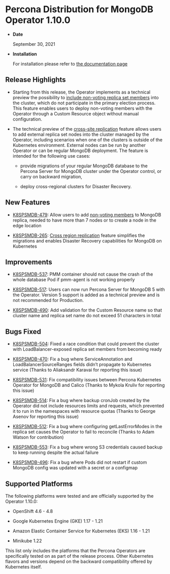 # Percona Distribution for MongoDB Operator 1.10.0


* **Date**

    September 30, 2021



* **Installation**

    For installation please refer to [the documentation page](https://www.percona.com/doc/kubernetes-operator-for-psmongodb/index.html#installation)


## Release Highlights


* Starting from this release, the Operator implements as a technical preview the possibility to [include non-voting replica set members](../arbiter.md#non-voting-nodes) into the cluster, which do not participate in the primary election process. This feature enables users to deploy non-voting members with the Operator through a Custom Resource object without manual configuration.


* The technical preview of the [cross-site replication](../replication.md) feature allows users to add external replica set nodes into the cluster managed by the Operator, including scenarios when one of the clusters is outside of the Kubernetes environment. External nodes can be run by another Operator or can be regular MongoDB deployment. The feature is intended for the following use cases:


    * provide migrations of your regular MongoDB database to the Percona Server for MongoDB cluster under the Operator control, or carry on backward migration,


    * deploy cross-regional clusters for Disaster Recovery.

## New Features


* [K8SPSMDB-479](https://jira.percona.com/browse/K8SPSMDB-479): Allow users to add [non-voting members](../arbiter.md#non-voting-nodes) to MongoDB replica, needed to have more than 7 nodes or to create a node in the edge location


* [K8SPSMDB-265](https://jira.percona.com/browse/K8SPSMDB-265): [Cross region replication](../replication.md) feature simplifies the migrations and enables Disaster Recovery capabilities for MongoDB on Kubernetes

## Improvements


* [K8SPSMDB-537](https://jira.percona.com/browse/K8SPSMDB-537): PMM container should not cause the crash of the whole database Pod if pmm-agent is not working properly


* [K8SPSMDB-517](https://jira.percona.com/browse/K8SPSMDB-517): Users can now run Percona Server for MongoDB 5 with the Operator. Version 5 support is added as a technical preview and is not recommended for Production.


* [K8SPSMDB-490](https://jira.percona.com/browse/K8SPSMDB-490): Add validation for the Custom Resource name so that cluster name and replica set name do not exceed 51 characters in total

## Bugs Fixed


* [K8SPSMDB-504](https://jira.percona.com/browse/K8SPSMDB-504): Fixed a race condition that could prevent the cluster with  LoadBalancer-exposed replica set members from becoming ready


* [K8SPSMDB-470](https://jira.percona.com/browse/K8SPSMDB-470): Fix a bug where ServiceAnnotation and LoadBalancerSourceRanges fields didn’t propagate to Kubernetes service (Thanks to Aliaksandr Karavai for reporting this issue)


* [K8SPSMDB-531](https://jira.percona.com/browse/K8SPSMDB-531): Fix compatibility issues between Percona Kubernetes Operator for MongoDB and Calico (Thanks to Mykola Kruliv for reporting this issue)


* [K8SPSMDB-514](https://jira.percona.com/browse/K8SPSMDB-514): Fix a bug where backup cronJob created by the Operator did not include resources limits and requests, which prevented it to run in the namespaces with resource quotas (Thanks to George Asenov for reporting this issue)


* [K8SPSMDB-512](https://jira.percona.com/browse/K8SPSMDB-512): Fix a bug where configuring getLastErrorModes in the replica set causes the Operator to fail to reconcile (Thanks to Adam Watson for contribution)


* [K8SPSMDB-553](https://jira.percona.com/browse/K8SPSMDB-553): Fix a bug where wrong S3 credentials caused backup to keep running despite the actual failure


* [K8SPSMDB-496](https://jira.percona.com/browse/K8SPSMDB-496): Fix a bug where Pods did not restart if custom MongoDB config was updated with a secret or a configmap

## Supported Platforms

The following platforms were tested and are officially supported by the Operator 1.10.0:


* OpenShift 4.6 - 4.8


* Google Kubernetes Engine (GKE) 1.17 - 1.21


* Amazon Elastic Container Service for Kubernetes (EKS) 1.16 - 1.21


* Minikube 1.22

This list only includes the platforms that the Percona Operators are specifically tested on as part of the release process. Other Kubernetes flavors and versions depend on the backward compatibility offered by Kubernetes itself.
